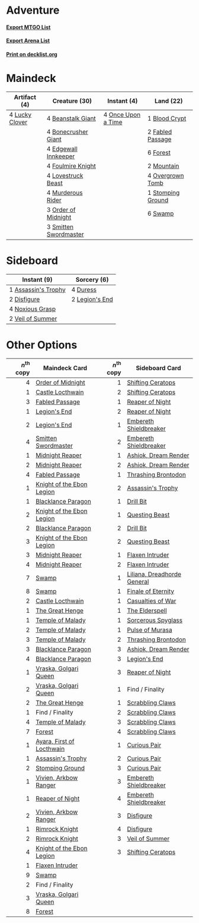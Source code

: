 # Adventure

#### [Export MTGO List](../collection/Adventure/Adventure.txt)
#### [Export Arena List](../collection/Adventure/Adventure_arena.txt)
#### [Print on decklist.org](http://decklist.org/?deckmain=4%09Beanstalk%20Giant%0A1%09Blood%20Crypt%0A4%09Bonecrusher%20Giant%0A4%09Edgewall%20Innkeeper%0A2%09Fabled%20Passage%0A6%09Forest%0A4%09Foulmire%20Knight%0A4%09Lovestruck%20Beast%0A4%09Lucky%20Clover%0A2%09Mountain%0A4%09Murderous%20Rider%0A4%09Once%20Upon%20a%20Time%0A3%09Order%20of%20Midnight%0A4%09Overgrown%20Tomb%0A3%09Smitten%20Swordmaster%0A1%09Stomping%20Ground%0A6%09Swamp&deckside=1%09Assassin's%20Trophy%0A2%09Disfigure%0A4%09Duress%0A2%09Legion's%20End%0A4%09Noxious%20Grasp%0A2%09Veil%20of%20Summer)
# Maindeck

|                                      Artifact (4)                                       |                                         Creature (30)                                          |                                         Instant (4)                                         |                                         Land (22)                                          |
|-----------------------------------------------------------------------------------------|------------------------------------------------------------------------------------------------|---------------------------------------------------------------------------------------------|--------------------------------------------------------------------------------------------|
|4 [Lucky Clover](http://gatherer.wizards.com/Pages/Card/Details.aspx?multiverseid=473188)|4 [Beanstalk Giant](http://gatherer.wizards.com/Pages/Card/Details.aspx?multiverseid=473111)    |4 [Once Upon a Time](http://gatherer.wizards.com/Pages/Card/Details.aspx?multiverseid=473131)|1 [Blood Crypt](http://gatherer.wizards.com/Pages/Card/Details.aspx?multiverseid=97102)     |
|                                                                                         |4 [Bonecrusher Giant](http://gatherer.wizards.com/Pages/Card/Details.aspx?multiverseid=473077)  |                                                                                             |2 [Fabled Passage](http://gatherer.wizards.com/Pages/Card/Details.aspx?multiverseid=473206) |
|                                                                                         |4 [Edgewall Innkeeper](http://gatherer.wizards.com/Pages/Card/Details.aspx?multiverseid=473113) |                                                                                             |6 [Forest](http://gatherer.wizards.com/Pages/Card/Details.aspx?multiverseid=439860)         |
|                                                                                         |4 [Foulmire Knight](http://gatherer.wizards.com/Pages/Card/Details.aspx?multiverseid=473052)    |                                                                                             |2 [Mountain](http://gatherer.wizards.com/Pages/Card/Details.aspx?multiverseid=439859)       |
|                                                                                         |4 [Lovestruck Beast](http://gatherer.wizards.com/Pages/Card/Details.aspx?multiverseid=473127)   |                                                                                             |4 [Overgrown Tomb](http://gatherer.wizards.com/Pages/Card/Details.aspx?multiverseid=405103) |
|                                                                                         |4 [Murderous Rider](http://gatherer.wizards.com/Pages/Card/Details.aspx?multiverseid=473059)    |                                                                                             |1 [Stomping Ground](http://gatherer.wizards.com/Pages/Card/Details.aspx?multiverseid=405110)|
|                                                                                         |3 [Order of Midnight](http://gatherer.wizards.com/Pages/Card/Details.aspx?multiverseid=473061)  |                                                                                             |6 [Swamp](http://gatherer.wizards.com/Pages/Card/Details.aspx?multiverseid=439858)          |
|                                                                                         |3 [Smitten Swordmaster](http://gatherer.wizards.com/Pages/Card/Details.aspx?multiverseid=473067)|                                                                                             |                                                                                            |


# Sideboard

|                                         Instant (9)                                          |                                       Sorcery (6)                                       |
|----------------------------------------------------------------------------------------------|-----------------------------------------------------------------------------------------|
|1 [Assassin's Trophy](http://gatherer.wizards.com/Pages/Card/Details.aspx?multiverseid=452902)|4 [Duress](http://gatherer.wizards.com/Pages/Card/Details.aspx?multiverseid=14557)       |
|2 [Disfigure](http://gatherer.wizards.com/Pages/Card/Details.aspx?multiverseid=442076)        |2 [Legion's End](http://gatherer.wizards.com/Pages/Card/Details.aspx?multiverseid=466860)|
|4 [Noxious Grasp](http://gatherer.wizards.com/Pages/Card/Details.aspx?multiverseid=466864)    |                                                                                         |
|2 [Veil of Summer](http://gatherer.wizards.com/Pages/Card/Details.aspx?multiverseid=466952)   |                                                                                         |


# Other Options

|*n*<sup>th</sup> copy|                                           Maindeck Card                                            |*n*<sup>th</sup> copy|                                            Sideboard Card                                            |
|--------------------:|----------------------------------------------------------------------------------------------------|--------------------:|------------------------------------------------------------------------------------------------------|
|                    4|[Order of Midnight](http://gatherer.wizards.com/Pages/Card/Details.aspx?multiverseid=473061)        |                    1|[Shifting Ceratops](http://gatherer.wizards.com/Pages/Card/Details.aspx?multiverseid=466948)          |
|                    1|[Castle Locthwain](http://gatherer.wizards.com/Pages/Card/Details.aspx?multiverseid=473203)         |                    2|[Shifting Ceratops](http://gatherer.wizards.com/Pages/Card/Details.aspx?multiverseid=466948)          |
|                    3|[Fabled Passage](http://gatherer.wizards.com/Pages/Card/Details.aspx?multiverseid=473206)           |                    1|[Reaper of Night](http://gatherer.wizards.com/Pages/Card/Details.aspx?multiverseid=473064)            |
|                    1|[Legion's End](http://gatherer.wizards.com/Pages/Card/Details.aspx?multiverseid=466860)             |                    2|[Reaper of Night](http://gatherer.wizards.com/Pages/Card/Details.aspx?multiverseid=473064)            |
|                    2|[Legion's End](http://gatherer.wizards.com/Pages/Card/Details.aspx?multiverseid=466860)             |                    1|[Embereth Shieldbreaker](http://gatherer.wizards.com/Pages/Card/Details.aspx?multiverseid=473084)     |
|                    4|[Smitten Swordmaster](http://gatherer.wizards.com/Pages/Card/Details.aspx?multiverseid=473067)      |                    2|[Embereth Shieldbreaker](http://gatherer.wizards.com/Pages/Card/Details.aspx?multiverseid=473084)     |
|                    1|[Midnight Reaper](http://gatherer.wizards.com/Pages/Card/Details.aspx?multiverseid=452827)          |                    1|[Ashiok, Dream Render](http://gatherer.wizards.com/Pages/Card/Details.aspx?multiverseid=461155)       |
|                    2|[Midnight Reaper](http://gatherer.wizards.com/Pages/Card/Details.aspx?multiverseid=452827)          |                    2|[Ashiok, Dream Render](http://gatherer.wizards.com/Pages/Card/Details.aspx?multiverseid=461155)       |
|                    4|[Fabled Passage](http://gatherer.wizards.com/Pages/Card/Details.aspx?multiverseid=473206)           |                    1|[Thrashing Brontodon](http://gatherer.wizards.com/Pages/Card/Details.aspx?multiverseid=456570)        |
|                    1|[Knight of the Ebon Legion](http://gatherer.wizards.com/Pages/Card/Details.aspx?multiverseid=466859)|                    2|[Assassin's Trophy](http://gatherer.wizards.com/Pages/Card/Details.aspx?multiverseid=452902)          |
|                    1|[Blacklance Paragon](http://gatherer.wizards.com/Pages/Card/Details.aspx?multiverseid=473041)       |                    1|[Drill Bit](http://gatherer.wizards.com/Pages/Card/Details.aspx?multiverseid=457217)                  |
|                    2|[Knight of the Ebon Legion](http://gatherer.wizards.com/Pages/Card/Details.aspx?multiverseid=466859)|                    1|[Questing Beast](http://gatherer.wizards.com/Pages/Card/Details.aspx?multiverseid=473133)             |
|                    2|[Blacklance Paragon](http://gatherer.wizards.com/Pages/Card/Details.aspx?multiverseid=473041)       |                    2|[Drill Bit](http://gatherer.wizards.com/Pages/Card/Details.aspx?multiverseid=457217)                  |
|                    3|[Knight of the Ebon Legion](http://gatherer.wizards.com/Pages/Card/Details.aspx?multiverseid=466859)|                    2|[Questing Beast](http://gatherer.wizards.com/Pages/Card/Details.aspx?multiverseid=473133)             |
|                    3|[Midnight Reaper](http://gatherer.wizards.com/Pages/Card/Details.aspx?multiverseid=452827)          |                    1|[Flaxen Intruder](http://gatherer.wizards.com/Pages/Card/Details.aspx?multiverseid=473117)            |
|                    4|[Midnight Reaper](http://gatherer.wizards.com/Pages/Card/Details.aspx?multiverseid=452827)          |                    2|[Flaxen Intruder](http://gatherer.wizards.com/Pages/Card/Details.aspx?multiverseid=473117)            |
|                    7|[Swamp](http://gatherer.wizards.com/Pages/Card/Details.aspx?multiverseid=439858)                    |                    1|[Liliana, Dreadhorde General](http://gatherer.wizards.com/Pages/Card/Details.aspx?multiverseid=461024)|
|                    8|[Swamp](http://gatherer.wizards.com/Pages/Card/Details.aspx?multiverseid=439858)                    |                    1|[Finale of Eternity](http://gatherer.wizards.com/Pages/Card/Details.aspx?multiverseid=461018)         |
|                    2|[Castle Locthwain](http://gatherer.wizards.com/Pages/Card/Details.aspx?multiverseid=473203)         |                    1|[Casualties of War](http://gatherer.wizards.com/Pages/Card/Details.aspx?multiverseid=461114)          |
|                    1|[The Great Henge](http://gatherer.wizards.com/Pages/Card/Details.aspx?multiverseid=473123)          |                    1|[The Elderspell](http://gatherer.wizards.com/Pages/Card/Details.aspx?multiverseid=461016)             |
|                    1|[Temple of Malady](http://gatherer.wizards.com/Pages/Card/Details.aspx?multiverseid=380515)         |                    1|[Sorcerous Spyglass](http://gatherer.wizards.com/Pages/Card/Details.aspx?multiverseid=435407)         |
|                    2|[Temple of Malady](http://gatherer.wizards.com/Pages/Card/Details.aspx?multiverseid=380515)         |                    1|[Pulse of Murasa](http://gatherer.wizards.com/Pages/Card/Details.aspx?multiverseid=446177)            |
|                    3|[Temple of Malady](http://gatherer.wizards.com/Pages/Card/Details.aspx?multiverseid=380515)         |                    2|[Thrashing Brontodon](http://gatherer.wizards.com/Pages/Card/Details.aspx?multiverseid=456570)        |
|                    3|[Blacklance Paragon](http://gatherer.wizards.com/Pages/Card/Details.aspx?multiverseid=473041)       |                    3|[Ashiok, Dream Render](http://gatherer.wizards.com/Pages/Card/Details.aspx?multiverseid=461155)       |
|                    4|[Blacklance Paragon](http://gatherer.wizards.com/Pages/Card/Details.aspx?multiverseid=473041)       |                    3|[Legion's End](http://gatherer.wizards.com/Pages/Card/Details.aspx?multiverseid=466860)               |
|                    1|[Vraska, Golgari Queen](http://gatherer.wizards.com/Pages/Card/Details.aspx?multiverseid=452963)    |                    3|[Reaper of Night](http://gatherer.wizards.com/Pages/Card/Details.aspx?multiverseid=473064)            |
|                    2|[Vraska, Golgari Queen](http://gatherer.wizards.com/Pages/Card/Details.aspx?multiverseid=452963)    |                    1|Find / Finality                                                                                       |
|                    2|[The Great Henge](http://gatherer.wizards.com/Pages/Card/Details.aspx?multiverseid=473123)          |                    1|[Scrabbling Claws](http://gatherer.wizards.com/Pages/Card/Details.aspx?multiverseid=451173)           |
|                    1|Find / Finality                                                                                     |                    2|[Scrabbling Claws](http://gatherer.wizards.com/Pages/Card/Details.aspx?multiverseid=451173)           |
|                    4|[Temple of Malady](http://gatherer.wizards.com/Pages/Card/Details.aspx?multiverseid=380515)         |                    3|[Scrabbling Claws](http://gatherer.wizards.com/Pages/Card/Details.aspx?multiverseid=451173)           |
|                    7|[Forest](http://gatherer.wizards.com/Pages/Card/Details.aspx?multiverseid=439860)                   |                    4|[Scrabbling Claws](http://gatherer.wizards.com/Pages/Card/Details.aspx?multiverseid=451173)           |
|                    1|[Ayara, First of Locthwain](http://gatherer.wizards.com/Pages/Card/Details.aspx?multiverseid=473037)|                    1|[Curious Pair](http://gatherer.wizards.com/Pages/Card/Details.aspx?multiverseid=473112)               |
|                    1|[Assassin's Trophy](http://gatherer.wizards.com/Pages/Card/Details.aspx?multiverseid=452902)        |                    2|[Curious Pair](http://gatherer.wizards.com/Pages/Card/Details.aspx?multiverseid=473112)               |
|                    2|[Stomping Ground](http://gatherer.wizards.com/Pages/Card/Details.aspx?multiverseid=405110)          |                    3|[Curious Pair](http://gatherer.wizards.com/Pages/Card/Details.aspx?multiverseid=473112)               |
|                    1|[Vivien, Arkbow Ranger](http://gatherer.wizards.com/Pages/Card/Details.aspx?multiverseid=466953)    |                    3|[Embereth Shieldbreaker](http://gatherer.wizards.com/Pages/Card/Details.aspx?multiverseid=473084)     |
|                    1|[Reaper of Night](http://gatherer.wizards.com/Pages/Card/Details.aspx?multiverseid=473064)          |                    4|[Embereth Shieldbreaker](http://gatherer.wizards.com/Pages/Card/Details.aspx?multiverseid=473084)     |
|                    2|[Vivien, Arkbow Ranger](http://gatherer.wizards.com/Pages/Card/Details.aspx?multiverseid=466953)    |                    3|[Disfigure](http://gatherer.wizards.com/Pages/Card/Details.aspx?multiverseid=442076)                  |
|                    1|[Rimrock Knight](http://gatherer.wizards.com/Pages/Card/Details.aspx?multiverseid=473099)           |                    4|[Disfigure](http://gatherer.wizards.com/Pages/Card/Details.aspx?multiverseid=442076)                  |
|                    2|[Rimrock Knight](http://gatherer.wizards.com/Pages/Card/Details.aspx?multiverseid=473099)           |                    3|[Veil of Summer](http://gatherer.wizards.com/Pages/Card/Details.aspx?multiverseid=466952)             |
|                    4|[Knight of the Ebon Legion](http://gatherer.wizards.com/Pages/Card/Details.aspx?multiverseid=466859)|                    3|[Shifting Ceratops](http://gatherer.wizards.com/Pages/Card/Details.aspx?multiverseid=466948)          |
|                    1|[Flaxen Intruder](http://gatherer.wizards.com/Pages/Card/Details.aspx?multiverseid=473117)          |                     |                                                                                                      |
|                    9|[Swamp](http://gatherer.wizards.com/Pages/Card/Details.aspx?multiverseid=439858)                    |                     |                                                                                                      |
|                    2|Find / Finality                                                                                     |                     |                                                                                                      |
|                    3|[Vraska, Golgari Queen](http://gatherer.wizards.com/Pages/Card/Details.aspx?multiverseid=452963)    |                     |                                                                                                      |
|                    8|[Forest](http://gatherer.wizards.com/Pages/Card/Details.aspx?multiverseid=439860)                   |                     |                                                                                                      |

